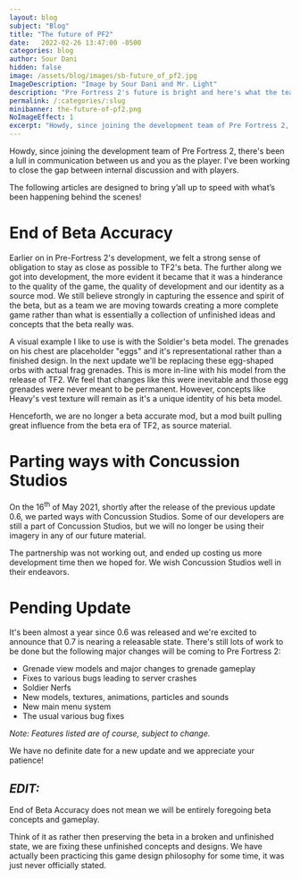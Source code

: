 ```yaml
---
layout: blog
subject: "Blog"
title: "The future of PF2"
date:   2022-02-26 13:47:00 -0500
categories: blog
author: Sour Dani
hidden: false
image: /assets/blog/images/sb-future_of_pf2.jpg
ImageDescription: "Image by Sour Dani and Mr. Light"
description: "Pre Fortress 2's future is bright and here's what the team's been working on as well as officially addressing some pressing topics."
permalink: /:categories/:slug
minibanner: the-future-of-pf2.png
NoImageEffect: 1
excerpt: "Howdy, since joining the development team of Pre Fortress 2, there's been a lull in communication between us and you as the player. I've been working to close the gap between internal discussion and with players."
---
```


Howdy, since joining the development team of Pre Fortress 2, there's been a lull in communication between us and you as the player. I've been working to close the gap between internal discussion and with players. 

The following articles are designed to bring y’all up to speed with what’s been happening behind the scenes!


# End of Beta Accuracy

Earlier on in Pre-Fortress 2's development, we felt a strong sense of obligation to stay as close as possible to TF2's beta. The further along we got into development, the more evident it became that it was a hinderance to the quality of the game, the quality of development and our identity as a source mod. We still believe strongly in capturing the essence and spirit of the beta, but as a team we are moving towards creating a more complete game rather than what is essentially a collection of unfinished ideas and concepts that the beta really was.

A visual example I like to use is with the Soldier's beta model. The grenades on his chest are placeholder "eggs" and it's representational rather than a finished design. In the next update we'll be replacing these egg-shaped orbs with actual frag grenades. This is more in-line with his model from the release of TF2. We feel that changes like this were inevitable and those egg grenades were never meant to be permanent. However, concepts like Heavy's vest texture will remain as it's a unique identity of his beta model.

Henceforth, we are no longer a beta accurate mod, but a mod built pulling great influence from the beta era of TF2, as source material.

# Parting ways with Concussion Studios

On the 16<sup>th</sup> of May 2021, shortly after the release of the previous update 0.6, we parted ways with Concussion Studios. Some of our developers are still a part of Concussion Studios, but we will no longer be using their imagery in any of our future material. 

The partnership was not working out, and ended up costing us more development time then we hoped for. We wish Concussion Studios well in their endeavors.

# Pending Update

It's been almost a year since 0.6 was released and we're excited to announce that 0.7 is nearing a releasable state. There's still lots of work to be done but the following 
major changes will be coming to Pre Fortress 2:

- Grenade view models and major changes to grenade gameplay
- Fixes to various bugs leading to server crashes
- Soldier Nerfs
- New models, textures, animations, particles and sounds
- New main menu system
- The usual various bug fixes

<i>Note: Features listed are of course, subject to change.</i>

We have no definite date for a new update and we appreciate your patience!
<br>

<h2><i>EDIT:</i></h2>
End of Beta Accuracy does not mean we will be entirely foregoing beta concepts and gameplay.

Think of it as rather then preserving the beta in a broken and unfinished state, we are fixing these unfinished concepts and designs. We have actually been practicing this game design philosophy for some time, it was just never officially stated.
